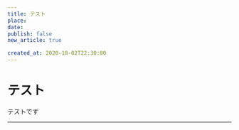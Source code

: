 ```yaml
---
title: テスト
place: 
date: 
publish: false
new_article: true

created_at: 2020-10-02T22:30:00
---
```


# テスト
テストです

---
